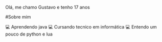 Olá, me chamo Gustavo e tenho 17 anos 

#Sobre mim

 💻 Aprendendo java
 💻 Cursando tecnico em informática
 💻 Entendo um pouco de python e lua
 


